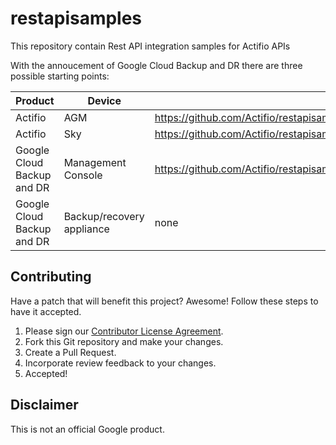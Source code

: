 # restapisamples
This repository contain Rest API integration samples for Actifio APIs

With the annoucement of Google Cloud Backup and DR there are three possible starting points:

| Product | Device | API
| ---- | ---- | --------
| Actifio | AGM  | https://github.com/Actifio/restapisamples/blob/main/AGMAPI.md         
| Actifio | Sky | https://github.com/Actifio/restapisamples/blob/main/ApplianceAPI.md      
| Google Cloud Backup and DR | Management Console |  https://github.com/Actifio/restapisamples/blob/main/Backup%20and%20DR.md
| Google Cloud Backup and DR | Backup/recovery appliance |  none



## Contributing

Have a patch that will benefit this project? Awesome! Follow these steps to have
it accepted.

1.  Please sign our [Contributor License Agreement](CONTRIBUTING.md).
1.  Fork this Git repository and make your changes.
1.  Create a Pull Request.
1.  Incorporate review feedback to your changes.
1.  Accepted!

## Disclaimer
This is not an official Google product.
